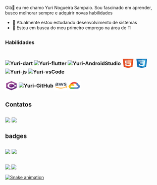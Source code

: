 Olá👋 eu me chamo Yuri Nogueira Sampaio.
Sou fascinado em aprender, busco melhorar sempre e adquirir novas habilidades


- 🌱 Atualmente estou estudando desenvolvimento de sistemas 
- 💼 Estou em busca do meu primeiro emprego na área de TI
##

</div>

<h3>Habilidades<h3>
<div style="display: inline_block"><br>
  <img align="center" alt="Yuri-dart" height="30" width="40" src="https://user-images.githubusercontent.com/102839085/161417312-400c5126-9cc8-41e8-a1ea-cb7461a8fa4f.svg">
  <img align="center" alt="Yuri-flutter" height="30" width="40" src="https://user-images.githubusercontent.com/102839085/161416406-160edc91-cee1-46c4-bff2-b9c112834d71.svg">
  <img align="center" alt="Yuri-AndroidStudio" height="30" width="40" src="https://user-images.githubusercontent.com/102839085/161416469-fd3c6355-5fcc-4aef-a720-2edbb6feca85.svg">
  <img align="center" alt="Yuri-HTML" height="30" width="40" src="https://raw.githubusercontent.com/devicons/devicon/master/icons/html5/html5-original.svg">
  <img align="center" alt="Yuri-CSS" height="30" width="40" src="https://raw.githubusercontent.com/devicons/devicon/master/icons/css3/css3-original.svg">
  <img align="center" alt="Yuri-js" height="30" width="40" src="https://user-images.githubusercontent.com/102839085/161417408-0adf28d3-5728-4f94-8483-371ebca760d7.svg">
  <img align="center" alt="Yuri-vsCode" height="30" width="40" src="https://user-images.githubusercontent.com/102839085/161416349-d1107849-44f7-46e2-95cb-9c16c8915a37.svg">  
<br><br>
  <img align="center" alt="Yuri-Csharp" height="30" width="40" src="https://raw.githubusercontent.com/devicons/devicon/master/icons/csharp/csharp-original.svg">
 <img align="center" alt="Yuri-GitHub" height="30" width="40" src="https://user-images.githubusercontent.com/102839085/166134355-af824e59-29f2-47a1-af7b-1d8dd8afb152.svg">
 <img align="center" alt="Yuri-Amazon" height="30" width="40" src="https://raw.githubusercontent.com/devicons/devicon/master/icons/amazonwebservices/amazonwebservices-original-wordmark.svg">
 <img align="center" alt="Yuri-Google" height="30" width="40" src="https://raw.githubusercontent.com/devicons/devicon/master/icons/googlecloud/googlecloud-original.svg">
  
##
<h3>Contatos<h3>
  <a href = "sampaio.yuri31@gmail.com"><img src="https://img.shields.io/badge/Gmail-D14836?style=for-the-badge&logo=gmail&logoColor=white" target="_blank"></a>
  <a href = "https://www.linkedin.com/in/yuri-nogueira-sampaio-291a841a1" target="_blank"><img src="https://img.shields.io/badge/-LinkedIn-%230077B5?style=for-the-badge&logo=linkedin&logoColor=white" target="_blank"></a>   

<h3>badges<h3>
  <a href = "https://www.credly.com/users/yuri-sampaio/badges"><img src="https://img.shields.io/badge/Amazon_AWS-232F3E?style=for-the-badge&logo=amazon-aws&logoColor=white" target="_blank"></a>
  <a href = "https://www.cloudskillsboost.google/public_profiles/5ee90fa6-dfa5-4c19-8549-1acfda24bb55"><img src="https://img.shields.io/badge/Google_Cloud-4285F4?style=for-the-badge&logo=google-cloud&logoColor=white" target="_blank"></a>

</div>

##


<a href="https://github.com/YuriSampaio10">
<img height="180em" src="https://github-readme-stats.vercel.app/api/top-langs/?username=YuriSampaio10&layout=compact&langs_count=7&theme=dracula"/>
<img height="180em" src="https://github-readme-stats.vercel.app/api?username=YuriSampaio10&show_icons=true&theme=dracula&include_all_commits=true&count_private=true"/>
</div>

![Snake animation](https://github.com/YuriSampaio10/YuriSampaio10/blob/output/github-contribution-grid-snake.svg)


